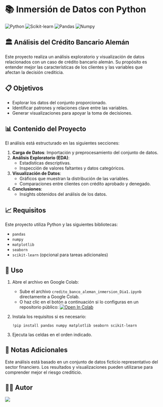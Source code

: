 # 📚 Inmersión de Datos con Python
![Python](https://img.shields.io/badge/Python-FFD43B?style=for-the-badge&logo=python&logoColor=blue)
![Scikit-learn](https://img.shields.io/badge/scikit_learn-F7931E?style=for-the-badge&logo=scikit-learn&logoColor=white)
![Pandas](https://img.shields.io/badge/Pandas-2C2D72?style=for-the-badge&logo=pandas&logoColor=white)
![Numpy](https://img.shields.io/badge/Numpy-777BB4?style=for-the-badge&logo=numpy&logoColor=white)

## 🏛️ Análisis del Crédito Bancario Alemán
Este proyecto realiza un análisis exploratorio y visualización de datos relacionados con un caso de crédito bancario alemán. Su propósito es entender mejor las características de los clientes y las variables que afectan la decisión crediticia.

## 📋 Objetivos
- Explorar los datos del conjunto proporcionado.
- Identificar patrones y relaciones clave entre las variables.
- Generar visualizaciones para apoyar la toma de decisiones.

## 📊 Contenido del Proyecto
El análisis está estructurado en las siguientes secciones:

1. **Carga de Datos**: Importación y preprocesamiento del conjunto de datos.
2. **Análisis Exploratorio (EDA)**: 
   - Estadísticas descriptivas.
   - Inspección de valores faltantes y datos categóricos.
3. **Visualización de Datos**:
   - Gráficos que muestran la distribución de las variables.
   - Comparaciones entre clientes con crédito aprobado y denegado.
4. **Conclusiones**:
   - Insights obtenidos del análisis de los datos.

## 📈 Requisitos
Este proyecto utiliza Python y las siguientes bibliotecas:
- `pandas`
- `numpy`
- `matplotlib`
- `seaborn`
- `scikit-learn` (opcional para tareas adicionales)

## 💱 Uso
1. Abre el archivo en Google Colab:
   - Sube el archivo `credito_banco_aleman_inmersion_Dia1.ipynb` directamente a Google Colab.
   - O haz clic en el botón a continuación si lo configuras en un repositorio público:
     <a target="_blank" href="https://colab.research.google.com/github/alura-es-cursos/Inmersion-en-Datos-con-Python/blob/aula01/credito_banco_aleman_inmersion_Dia1.ipynb">
       <img src="https://colab.research.google.com/assets/colab-badge.svg" alt="Open In Colab"/>
    </a>

2. Instala los requisitos si es necesario:
   ```
   !pip install pandas numpy matplotlib seaborn scikit-learn

3. Ejecuta las celdas en el orden indicado.

## 📝 Notas Adicionales
Este análisis está basado en un conjunto de datos ficticio representativo del sector financiero. Los resultados y visualizaciones pueden utilizarse para comprender mejor el riesgo crediticio.

## 👩‍💻 Autor
<a target="_blank" href="https://www.linkedin.com/in/orlibetdungonzalez">
   <img src="https://img.shields.io/badge/LinkedIn-0077B5?style=for-the-badge&logo=linkedin&logoColor=white()"/>
</a>
